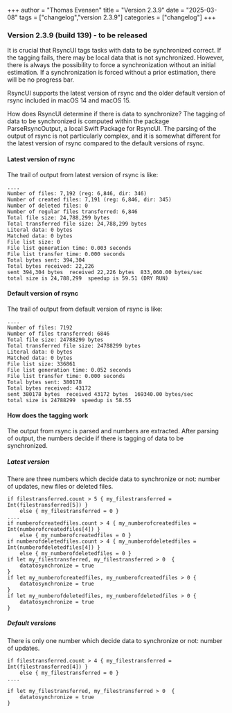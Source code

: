 +++
author = "Thomas Evensen"
title = "Version 2.3.9"
date = "2025-03-08"
tags = ["changelog","version 2.3.9"]
categories = ["changelog"]
+++

### Version 2.3.9 (build 139) - to be released

It is crucial that RsyncUI tags tasks with data to be synchronized correct. If the tagging fails, there may be local data that
is not synchronized. However, there is always the possibility to force a synchronization without an initial estimation. If a
synchronization is forced without a prior estimation, there will be no progress bar.

RsyncUI supports the latest version of rsync and the older default version of rsync included in macOS 14 and macOS 15.

How does RsyncUI determine if there is data to synchronize? The tagging of data to be synchronized is computed within the package
ParseRsyncOutput, a local Swift Package for RsyncUI. The parsing of the output of rsync is not particularly complex, and it is
somewhat different for the latest version of rsync compared to the default versions of rsync.

#### Latest version of rsync

The trail of output from latest version of rsync is like:

```
....
Number of files: 7,192 (reg: 6,846, dir: 346)
Number of created files: 7,191 (reg: 6,846, dir: 345)
Number of deleted files: 0
Number of regular files transferred: 6,846
Total file size: 24,788,299 bytes
Total transferred file size: 24,788,299 bytes
Literal data: 0 bytes
Matched data: 0 bytes
File list size: 0
File list generation time: 0.003 seconds
File list transfer time: 0.000 seconds
Total bytes sent: 394,304
Total bytes received: 22,226
sent 394,304 bytes  received 22,226 bytes  833,060.00 bytes/sec
total size is 24,788,299  speedup is 59.51 (DRY RUN)
```

#### Default version of rsync

The trail of output from default version of rsync is like:

```
....
Number of files: 7192
Number of files transferred: 6846
Total file size: 24788299 bytes
Total transferred file size: 24788299 bytes
Literal data: 0 bytes
Matched data: 0 bytes
File list size: 336861
File list generation time: 0.052 seconds
File list transfer time: 0.000 seconds
Total bytes sent: 380178
Total bytes received: 43172
sent 380178 bytes  received 43172 bytes  169340.00 bytes/sec
total size is 24788299  speedup is 58.55
```

#### How does the tagging work

The output from rsync is parsed and numbers are extracted. After parsing of output, the numbers
decide if there is tagging of data to be synchronized.

##### Latest version

There are three numbers which decide data to synchronize or not: number of updates, new files or deleted files.

```
if filestransferred.count > 5 { my_filestransferred = Int(filestransferred[5]) }
    else { my_filestransferred = 0 }
....
if numberofcreatedfiles.count > 4 { my_numberofcreatedfiles = Int(numberofcreatedfiles[4]) }
    else { my_numberofcreatedfiles = 0 }
if numberofdeletedfiles.count > 4 { my_numberofdeletedfiles = Int(numberofdeletedfiles[4]) }
    else { my_numberofdeletedfiles = 0 }
if let my_filestransferred, my_filestransferred > 0  {
    datatosynchronize = true
}
if let my_numberofcreatedfiles, my_numberofcreatedfiles > 0 {
    datatosynchronize = true
}
if let my_numberofdeletedfiles, my_numberofdeletedfiles > 0 {
    datatosynchronize = true
}
```

##### Default versions

There is only one number which decide data to synchronize or not: number of updates.

```
if filestransferred.count > 4 { my_filestransferred = Int(filestransferred[4]) }
    else { my_filestransferred = 0 }
....

if let my_filestransferred, my_filestransferred > 0  {
    datatosynchronize = true
}
```
